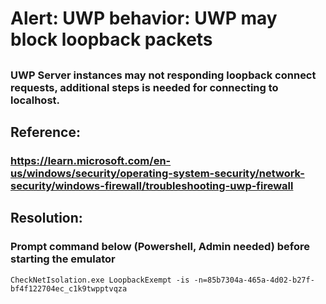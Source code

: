 # Alert: UWP behavior: UWP may block loopback packets
##
### UWP Server instances may not responding loopback connect requests, additional steps is needed for connecting to localhost. 
## Reference: 
### <https://learn.microsoft.com/en-us/windows/security/operating-system-security/network-security/windows-firewall/troubleshooting-uwp-firewall>
## Resolution:
### Prompt command below (Powershell, Admin needed) before starting the emulator
```CheckNetIsolation.exe LoopbackExempt -is -n=85b7304a-465a-4d02-b27f-bf4f122704ec_c1k9twpptvqza```